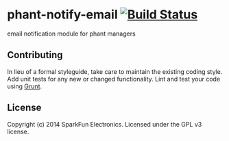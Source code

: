 # phant-notify-email [![Build Status](https://secure.travis-ci.org/sparkfun/phant-notify-email.png?branch=master)](http://travis-ci.org/sparkfun/phant-notify-email)

email notification module for phant managers

## Contributing
In lieu of a formal styleguide, take care to maintain the existing coding style. Add unit tests for any new or changed functionality. Lint and test your code using [Grunt](http://gruntjs.com/).

## License
Copyright (c) 2014 SparkFun Electronics. Licensed under the GPL v3 license.
